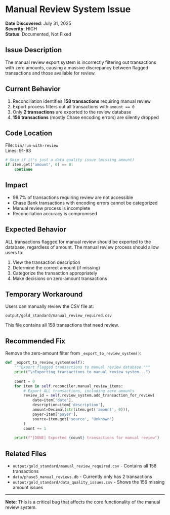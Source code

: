 # Manual Review System Issue

**Date Discovered**: July 31, 2025  
**Severity**: HIGH  
**Status**: Documented, Not Fixed

## Issue Description

The manual review export system is incorrectly filtering out transactions with zero amounts, causing a massive discrepancy between flagged transactions and those available for review.

## Current Behavior

1. Reconciliation identifies **158 transactions** requiring manual review
2. Export process filters out all transactions with `amount == 0`
3. Only **2 transactions** are exported to the review database
4. **156 transactions** (mostly Chase encoding errors) are silently dropped

## Code Location

File: `bin/run-with-review`  
Lines: 91-93

```python
# Skip if it's just a data quality issue (missing amount)
if item.get('amount', 0) == 0:
    continue
```

## Impact

- 98.7% of transactions requiring review are not accessible
- Chase Bank transactions with encoding errors cannot be categorized
- Manual review process is incomplete
- Reconciliation accuracy is compromised

## Expected Behavior

ALL transactions flagged for manual review should be exported to the database, regardless of amount. The manual review process should allow users to:

1. View the transaction description
2. Determine the correct amount (if missing)
3. Categorize the transaction appropriately
4. Make decisions on zero-amount transactions

## Temporary Workaround

Users can manually review the CSV file at:
```
output/gold_standard/manual_review_required.csv
```

This file contains all 158 transactions that need review.

## Recommended Fix

Remove the zero-amount filter from `_export_to_review_system()`:

```python
def _export_to_review_system(self):
    """Export flagged transactions to manual review database."""
    print("\nExporting transactions to manual review system...")
    
    count = 0
    for item in self.reconciler.manual_review_items:
        # Export ALL transactions, including zero amounts
        review_id = self.review_system.add_transaction_for_review(
            date=item['date'],
            description=item['description'],
            amount=Decimal(str(item.get('amount', 0))),
            payer=item['payer'],
            source=item.get('source', 'Unknown')
        )
        count += 1
        
    print(f"[DONE] Exported {count} transactions for manual review")
```

## Related Files

- `output/gold_standard/manual_review_required.csv` - Contains all 158 transactions
- `data/phase5_manual_reviews.db` - Currently only has 2 transactions
- `output/gold_standard/data_quality_issues.csv` - Shows the 156 missing amount issues

---

**Note**: This is a critical bug that affects the core functionality of the manual review system.